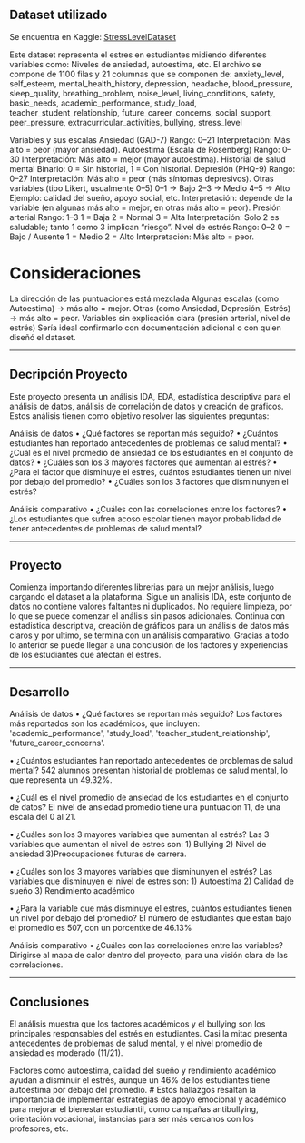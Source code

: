 ## Dataset utilizado

Se encuentra en Kaggle: [StressLevelDataset](https://www.kaggle.com/datasets/mdsultanulislamovi/student-stress-monitoring-datasets)

Este dataset representa el estres en estudiantes midiendo diferentes variables como: Niveles de ansiedad, autoestima, etc.
El archivo se compone de 1100 filas y 21 columnas que se componen de:
anxiety_level, self_esteem, mental_health_history, depression, headache, 
blood_pressure, sleep_quality, breathing_problem, noise_level, living_conditions, safety, basic_needs, academic_performance, study_load, teacher_student_relationship,
future_career_concerns, social_support, peer_pressure, extracurricular_activities, bullying, stress_level

Variables y sus escalas
Ansiedad (GAD-7)
Rango: 0–21
Interpretación: Más alto = peor (mayor ansiedad).
Autoestima (Escala de Rosenberg)
Rango: 0–30
Interpretación: Más alto = mejor (mayor autoestima).
Historial de salud mental
Binario: 0 = Sin historial, 1 = Con historial.
Depresión (PHQ-9)
Rango: 0–27
Interpretación: Más alto = peor (más síntomas depresivos).
Otras variables (tipo Likert, usualmente 0–5)
0–1 → Bajo
2–3 → Medio
4–5 → Alto
Ejemplo: calidad del sueño, apoyo social, etc.
Interpretación: depende de la variable (en algunas más alto = mejor, en otras más alto = peor).
Presión arterial
Rango: 1–3
1 = Baja
2 = Normal
3 = Alta
Interpretación: Solo 2 es saludable; tanto 1 como 3 implican “riesgo”.
Nivel de estrés
Rango: 0–2
0 = Bajo / Ausente
1 = Medio
2 = Alto
Interpretación: Más alto = peor.

# Consideraciones

La dirección de las puntuaciones está mezclada
Algunas escalas (como Autoestima) → más alto = mejor.
Otras (como Ansiedad, Depresión, Estrés) → más alto = peor.
Variables sin explicación clara (presión arterial, nivel de estrés)
Sería ideal confirmarlo con documentación adicional o con quien diseñó el dataset.

__________________________________________________________________________________________________________________
## Decripción Proyecto

Este proyecto presenta un análisis IDA, EDA, estadística descriptiva para el análisis de datos, análisis de correlación de datos y creación de gráficos.
Estos análisis tienen como objetivo resolver las siguientes preguntas:

Análisis de datos
• ¿Qué factores se reportan más seguido?
• ¿Cuántos estudiantes han reportado antecedentes de problemas de salud mental?
• ¿Cuál es el nivel promedio de ansiedad de los estudiantes en el conjunto de datos?
• ¿Cuáles son los 3 mayores factores que aumentan al estrés?
• ¿Para el factor que disminuye el estres, cuántos estudiantes tienen un nivel por debajo del promedio?
• ¿Cuáles son los 3 factores que disminunyen el estrés?

Análisis comparativo
• ¿Cuáles con las correlaciones entre los factores?
• ¿Los estudiantes que sufren acoso escolar tienen mayor probabilidad de tener antecedentes de problemas de salud mental?

_____________________________________________________________________________________________________________________
## Proyecto 

Comienza importando diferentes librerias para un mejor análisis, luego cargando el dataset a la plataforma. Sigue un analisis IDA, este conjunto de datos no contiene valores faltantes ni duplicados.
No requiere limpieza, por lo que se puede comenzar el análisis sin pasos adicionales.
Continua con estadistica descriptiva, creación de gráficos para un análisis de datos más claros y
por ultimo, se termina con un análisis comparativo. Gracias a todo lo anterior se puede llegar a una conclusión de los factores y
experiencias de los estudiantes que afectan el estres.
_____________________________________________________________________________________________________________________
## Desarrollo

Análisis de datos
• ¿Qué factores se reportan más seguido?
Los factores más reportados son los académicos, que incluyen: 'academic_performance', 'study_load', 'teacher_student_relationship', 'future_career_concerns'.

• ¿Cuántos estudiantes han reportado antecedentes de problemas de salud mental?
542 alumnos presentan historial de problemas de salud mental, lo que representa un 49.32%.

• ¿Cuál es el nivel promedio de ansiedad de los estudiantes en el conjunto de datos?
El nivel de ansiedad promedio tiene una puntuacion 11, de una escala del 0 al 21.

• ¿Cuáles son los 3 mayores variables que aumentan al estrés?
Las 3 variables que aumentan el nivel de estres son: 1) Bullying 2) Nivel de ansiedad 3)Preocupaciones futuras de carrera.

• ¿Cuáles son los 3 mayores variables que disminunyen el estrés?
Las variables que disminuyen el nivel de estres son: 1) Autoestima 2) Calidad de sueño 3) Rendimiento académico

• ¿Para la variable que más disminuye el estres, cuántos estudiantes tienen un nivel por debajo del promedio?
El número de estudiantes que estan bajo el promedio es 507, con un porcentke de 46.13%

Análisis comparativo
• ¿Cuáles con las correlaciones entre las variables?
Dirigirse al mapa de calor dentro del proyecto, para una visión clara de las correlaciones.

_______________________________________________________________________________________________________________________
## Conclusiones

El análisis muestra que los factores académicos y el bullying son los principales responsables del estrés en estudiantes. Casi la mitad presenta antecedentes de problemas de salud mental, y el nivel promedio de ansiedad es moderado (11/21).

Factores como autoestima, calidad del sueño y rendimiento académico ayudan a disminuir el estrés, aunque un 46% de los estudiantes tiene autoestima por debajo del promedio. # Estos hallazgos resaltan la importancia de implementar estrategias de apoyo emocional y académico para mejorar el bienestar estudiantil, como campañas antibullying, orientación vocacional, instancias para ser más cercanos con los profesores, etc.


